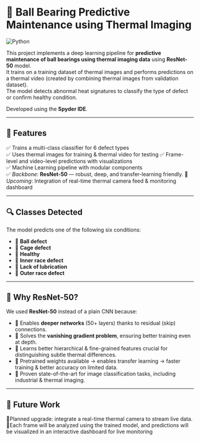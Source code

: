# 🔧 Ball Bearing Predictive Maintenance using Thermal Imaging

![Python](https://img.shields.io/badge/Python-3.7%2B-blue) 

This project implements a deep learning pipeline for **predictive maintenance of ball bearings using thermal imaging data** using **ResNet-50** model.  
It trains on a training dataset of thermal images and performs predictions on a thermal video (created by combining thermal images from validation dataset).  
The model detects abnormal heat signatures to classify the type of defect or confirm healthy condition.

Developed using the **Spyder IDE**.

---

## 🚀 Features
✅ Trains a multi-class classifier for 6 defect types  
✅ Uses thermal images for training & thermal video for testing
✅ Frame-level and video-level predictions with visualizations  
✅ Machine Learning pipeline with modular components  
✅ *Backbone*: **ResNet-50** — robust, deep, and transfer-learning friendly.
🚧 *Upcoming*: Integration of real-time thermal camera feed & monitoring dashboard

---

## 🔍 Classes Detected
The model predicts one of the following six conditions:
- 🔷 **Ball defect**
- 🔷 **Cage defect**
- 🔷 **Healthy**
- 🔷 **Inner race defect**
- 🔷 **Lack of lubrication**
- 🔷 **Outer race defect**

---

## 🧰 Why ResNet-50?
We used **ResNet-50** instead of a plain CNN because:
- 🔷 Enables **deeper networks** (50+ layers) thanks to residual (skip) connections.
- 🔷 Solves the **vanishing gradient problem**, ensuring better training even at depth.
- 🔷 Learns better hierarchical & fine-grained features crucial for distinguishing subtle thermal differences.
- 🔷 Pretrained weights available → enables transfer learning → faster training & better accuracy on limited data.
- 🔷 Proven state-of-the-art for image classification tasks, including industrial & thermal imaging.

---

## 📝 Future Work
🌟Planned upgrade: integrate a real-time thermal camera to stream live data.
🌟Each frame will be analyzed using the trained model, and predictions will be visualized in an interactive dashboard for live monitoring


